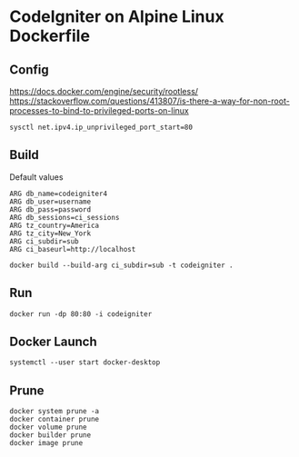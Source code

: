 # CodeIgniter on Alpine Linux Dockerfile
## Config
https://docs.docker.com/engine/security/rootless/
https://stackoverflow.com/questions/413807/is-there-a-way-for-non-root-processes-to-bind-to-privileged-ports-on-linux

```
sysctl net.ipv4.ip_unprivileged_port_start=80
```
## Build
Default values
```
ARG db_name=codeigniter4
ARG db_user=username
ARG db_pass=password
ARG db_sessions=ci_sessions
ARG tz_country=America
ARG tz_city=New_York
ARG ci_subdir=sub
ARG ci_baseurl=http://localhost
```
```
docker build --build-arg ci_subdir=sub -t codeigniter .
```
## Run
```
docker run -dp 80:80 -i codeigniter
```
## Docker Launch
```
systemctl --user start docker-desktop
```
## Prune
```
docker system prune -a
docker container prune
docker volume prune
docker builder prune
docker image prune
```
